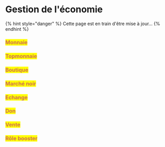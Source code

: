 # Gestion de l'économie

{% hint style="danger" %}
Cette page est en train d'être mise à jour...
{% endhint %}

### <mark style="color: #cd6e57">Monnaie</mark>



### <mark style="color: #cd6e57">Topmonnaie</mark>



### <mark style="color: #cd6e57">Boutique</mark>



### <mark style="color: #cd6e57">Marché noir</mark>



### <mark style="color: #cd6e57">Echange</mark>



### <mark style="color: #cd6e57">Don</mark>



### <mark style="color: #cd6e57">Vente</mark>



### <mark style="color: #cd6e57">Rôle booster</mark>

